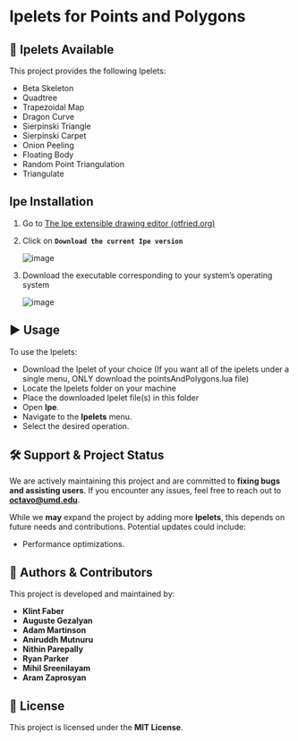 # Ipelets for Points and Polygons

## 📌 Ipelets Available
This project provides the following Ipelets:
- Beta Skeleton
- Quadtree
- Trapezoidal Map
- Dragon Curve
- Sierpinski Triangle
- Sierpinski Carpet
- Onion Peeling
- Floating Body
- Random Point Triangulation
- Triangulate

## Ipe Installation
1. Go to [The Ipe extensible drawing editor (otfried.org)](https://ipe.otfried.org/)
2. Click on  **`Download the current Ipe version`**
    
    ![image](https://github.com/user-attachments/assets/a3e8c2e2-af58-46a1-8e15-9a4797647b98)

    
3. Download the executable corresponding to your system’s operating system
    
    ![image](https://github.com/user-attachments/assets/91788102-73e8-4e10-9ff9-42aaaf9789e3)


## ▶️ Usage
To use the Ipelets:
- Download the Ipelet of your choice (If you want all of the ipelets under a single menu, ONLY download the pointsAndPolygons.lua file)
- Locate the Ipelets folder on your machine
- Place the downloaded Ipelet file(s) in this folder
- Open **Ipe**.
- Navigate to the **Ipelets** menu.
- Select the desired operation.

## 🛠 Support & Project Status
We are actively maintaining this project and are committed to **fixing bugs and assisting users**. If you encounter any issues, feel free to reach out to **octavo@umd.edu**.

While we **may** expand the project by adding more **Ipelets**, this depends on future needs and contributions. Potential updates could include:
- Performance optimizations.

## 👥 Authors & Contributors
This project is developed and maintained by:
- **Klint Faber**  
- **Auguste Gezalyan**  
- **Adam Martinson**  
- **Aniruddh Mutnuru**  
- **Nithin Parepally**  
- **Ryan Parker**  
- **Mihil Sreenilayam**  
- **Aram Zaprosyan**

## 📜 License
This project is licensed under the **MIT License**.
